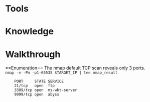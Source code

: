 # Tools

# Knowledge

# Walkthrough
==Enumeration==
The nmap default TCP scan reveals only 3 ports.  
```nmap -v -Pn -p1-65535 $TARGET_IP | tee nmap_result```  
```
	PORT     STATE SERVICE
	21/tcp   open  ftp
	3389/tcp open  ms-wbt-server
	9999/tcp open  abyss
```
